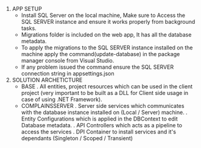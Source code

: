1. APP SETUP
     - Install SQL Server on the local machine, Make sure to Access the SQL SERVER instance and ensure it works properly from background tasks.
     - Migrations folder is included on the web app, It has all the database metadata.
     - To apply the migrations to the SQL SERVER instance installed on the machine apply the command(update-database) in the package manager console from Visual Studio.
     - If any problem issued the command ensure the SQL SERVER connection string in appsettings.json
2. SOLUTION ARCHETICTURE
     - BASE
       . All entities, project resources which can be used in the client project (very important to be built as a DLL for Client side usage in case of using .NET Framework).
     - COMPLAINSSERVER
       . Server side services which communicates with the database instance installed on (Local / Server) machine.
       . Entity Configurations which is applied in the DBContext to edit Database metadata.
       . API Controllers which acts as a pipeline to access the services
       . DPI Container to install services and it's dependants (Singleton / Scoped / Transient)
